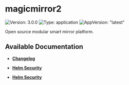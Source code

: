 # magicmirror2

![Version: 3.0.0](https://img.shields.io/badge/Version-3.0.0-informational?style=flat-square) ![Type: application](https://img.shields.io/badge/Type-application-informational?style=flat-square) ![AppVersion: "latest"](https://img.shields.io/badge/AppVersion-"latest"-informational?style=flat-square)

Open source modular smart mirror platform.

## Available Documentation

- [**Changelog**](CHANGELOG)

- [**Helm Security**](container-security)

- [**Helm Security**](helm-security)

